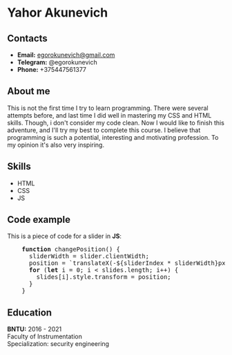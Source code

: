 # **Yahor Akunevich**

## Contacts
- **Email:** egorokunevich@gmail.com
- **Telegram:** @egorokunevich
- **Phone:** +375447561377

## About me
This is not the first time I try to learn programming. There were several attempts before, and last time I did well in mastering my CSS and HTML skills. Though, i don't consider my code clean. Now I would like to finish this adventure, and I'll try my best to complete this course. I believe that programming is such a potential, interesting and motivating profession. To my opinion it's also very inspiring.

## Skills
- HTML
- CSS
- JS

## Code example
This is a piece of code for a slider in **JS**:
<pre>
    <b>function</b> changePosition() {
      sliderWidth = slider.clientWidth;
      position = `translateX(-${sliderIndex * sliderWidth}px)`;
      <b>for</b> (<b>let</b> i = 0; i < slides.length; i++) {
        slides[i].style.transform = position;
      }
    }
</pre>

## Education
**BNTU:** 2016 - 2021  
Faculty of Instrumentation  
Specialization: security engineering
